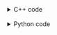 <details><summary>C++ code</summary>

![](https://github.com/archishmanghos/code-images/blob/master/Leetcode/766.png)

</details>

<br>

<details><summary>Python code</summary>

![](https://github.com/archishmanghos/code-images/blob/master/Leetcode/766-py.png)

</details>
